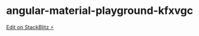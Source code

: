 # angular-material-playground-kfxvgc

[Edit on StackBlitz ⚡️](https://stackblitz.com/edit/angular-material-playground-kfxvgc)